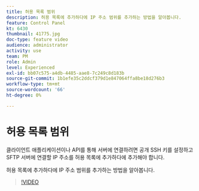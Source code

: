```yaml
---
title: 허용 목록 범위
description: 허용 목록에 추가하다에 IP 주소 범위를 추가하는 방법을 알아봅니다.
feature: Control Panel
kt: 6430
thumbnail: 41775.jpg
doc-type: feature video
audience: administrator
activity: use
team: PM
role: Admin
level: Experienced
exl-id: bb07c575-a4db-4485-aae8-7c249c8d183b
source-git-commit: 1b1efe35c2ddcf379d1e847064ffa8be18d276b3
workflow-type: tm+mt
source-wordcount: '66'
ht-degree: 0%

---
```


# 허용 목록 범위

클라이언트 애플리케이션이나 API를 통해 서버에 연결하려면 공개 SSH 키를 설정하고 SFTP 서버에 연결할 IP 주소를 허용 목록에 추가하다에 추가해야 합니다.

허용 목록에 추가하다에 IP 주소 범위를 추가하는 방법을 알아봅니다.

>[!VIDEO](https://video.tv.adobe.com/v/41775?quality=12&learn=0n)
